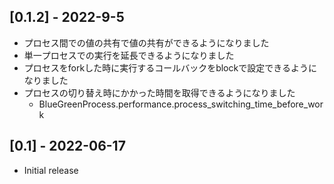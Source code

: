 ## [0.1.2] - 2022-9-5
- プロセス間での値の共有で値の共有ができるようになりました
- 単一プロセスでの実行を延長できるようになりました
- プロセスをforkした時に実行するコールバックをblockで設定できるようになりました
- プロセスの切り替え時にかかった時間を取得できるようになりました
    - BlueGreenProcess.performance.process_switching_time_before_work

## [0.1] - 2022-06-17

- Initial release
